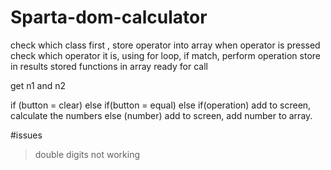 # Sparta-dom-calculator

check which class first
,
store operator into array
when operator is pressed
check which operator it is, using for loop, if match, perform operation
store in results
stored functions in array ready for call

get n1 and n2

if (button = clear)
else if(button = equal)
else if(operation) add to screen, calculate the numbers
else (number) add to screen, add number to array.

#issues
>double digits not working
